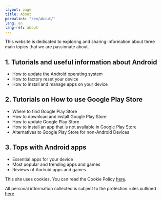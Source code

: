 ```yaml
---
layout: page
title: About
permalink: "/en/about/"
lang: en
lang-ref: about
---
```


This website is dedicated to exploring and sharing information about three main topics that we are passionate about.

## 1. Tutorials and useful information about Android

- How to update the Android operating system
- How to factory reset your device
- How to install and manage apps on your device

## 2. Tutorials on How to use Google Play Store

- Where to find Google Play Store
- How to download and install Google Play Store
- How to update Google Play Store
- How to install an app that is not available in Google Play Store
- Alternatives to Google Play Store for non-Android Devices

## 3. Tops with Android apps

- Essential apps for your device
- Most popular and trending apps and games
- Reviews of Android apps and games

This site uses cookies. You can read the Cookie Policy [here]({{site.baseurl}}{{site.t[page.lang].cookiePolicyPage.url}}).

All personal information collected is subject to the protection rules outlined [here]({{site.baseurl}}{{site.t[page.lang].privacyPolicyPage.url}}).
